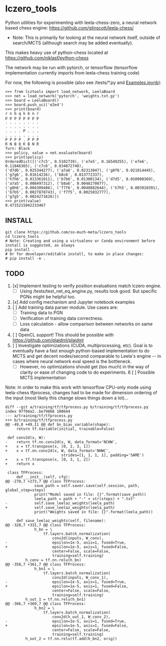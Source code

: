 # lczero_tools
Python utilities for experimenting with leela-chess-zero, a neural network based chess engine: https://github.com/glinscott/leela-chess/
* Note: This is primarily for looking at the neural network itself, outside of search/MCTS (although search may be added eventually).

This makes heavy use of python-chess located at https://github.com/niklasf/python-chess

The network may be run with pytorch, or tensorflow (tensorflow implementation currently imports from leela-chess training code)

For now, the following is possible (also see /tests/*.py and [Examples.ipynb](https://github.com/so-much-meta/lczero_tools/blob/master/notebooks/Examples.ipynb)):
```
>>> from lcztools import load_network, LeelaBoard
>>> net = load_network('pytorch', 'weights.txt.gz')
>>> board = LeelaBoard()
>>> board.push_uci('e2e4')
>>> print(board)
r n b q k b n r
p p p p p p p p
. . . . . . . .
. . . . . . . .
. . . . P . . .
. . . . . . . .
P P P P . P P P
R N B Q K B N R
Turn: Black
>>> policy, value = net.evaluate(board)
>>> print(policy)
OrderedDict([('c7c5', 0.5102739), ('e7e5', 0.16549255), ('e7e6', 0.11846365), ('c7c6', 0.034872748),
('d7d6', 0.025344277), ('a7a6', 0.02313047), ('g8f6', 0.021814445), ('g7g6', 0.01614216), ('b8c6', 0.013772337),
('h7h6', 0.013361011), ('b7b6', 0.01300134), ('d7d5', 0.010980369), ('a7a5', 0.008497312), ('b8a6', 0.0048270077),
('g8h6', 0.004309486), ('f7f6', 0.0040882644), ('h7h5', 0.003910391), ('b7b5', 0.0027878743), ('f7f5', 0.0025032777),
('g7g5', 0.0024271626)])
>>> print(value)
0.4715215042233467
```

## INSTALL
```
git clone https://github.com/so-much-meta/lczero_tools
cd lczero_tools
# Note: Creating and using a virtualenv or Conda environment before install is suggested, as always
pip install .
# Or for developer/editable install, to make in place changes:
# pip install -e .
```

## TODO
1. [x] Implement testing to verify position evaluations match lczero engine.
   * [ ] Using /tests/test_net_eq_engine.py, results look good. But specific PGNs might be helpful too.
2. [x] Add config mechanism and Jupyter notebook examples
3. [ ] Add training data parser module. Use cases are:
   * [ ] Training data to PGN
   * [ ] Verification of training data correctness.
   * [ ] Loss calculation - allow comparison between networks on same data
4. [ ] OpenCL support! This should be possible with https://github.com/plaidml/plaidml
5. [ ] Investigate optimizations (CUDA, multiprocessing, etc). Goal is to eventually have a fast enough python-based implementation to do MCTS and get decent nodes/second comparable to Leela's engine -- in cases where neural network eval speed is the bottleneck.
   * [ ] However, no optimizations should get (too much) in the way of clarity or ease of changing code to do experiments.
6 [ ] Possible MCTS implementation

Note: In order to make this work with tensorflow CPU-only mode using leela-chess tfprocess, changes had to be made for dimension ordering of the input (most likely this change slows things down a lot)...
```
diff --git a/training/tf/tfprocess.py b/training/tf/tfprocess.py
index 97f04a2..be79868 100644
--- a/training/tf/tfprocess.py
+++ b/training/tf/tfprocess.py
@@ -49,8 +49,11 @@ def bn_bias_variable(shape):
     return tf.Variable(initial, trainable=False)
 
 def conv2d(x, W):
-    return tf.nn.conv2d(x, W, data_format='NCHW',
+    x = tf.transpose(x, [0, 2, 3, 1])
+    x = tf.nn.conv2d(x, W, data_format='NHWC',
                         strides=[1, 1, 1, 1], padding='SAME')
+    x = tf.transpose(x, [0, 3, 1, 2])
+    return x
 
 class TFProcess:
     def __init__(self, cfg):
@@ -270,7 +273,7 @@ class TFProcess:
             save_path = self.saver.save(self.session, path, global_step=steps)
             print("Model saved in file: {}".format(save_path))
             leela_path = path + "-" + str(steps) + ".txt"
-            self.save_leelaz_weights(leela_path) 
+            self.save_leelaz_weights(leela_path)
             print("Weights saved in file: {}".format(leela_path))
 
     def save_leelaz_weights(self, filename):
@@ -328,7 +331,7 @@ class TFProcess:
             h_bn = \
                 tf.layers.batch_normalization(
                     conv2d(inputs, W_conv),
-                    epsilon=1e-5, axis=1, fused=True,
+                    epsilon=1e-5, axis=1, fused=False,
                     center=False, scale=False,
                     training=self.training)
         h_conv = tf.nn.relu(h_bn)
@@ -358,7 +361,7 @@ class TFProcess:
             h_bn1 = \
                 tf.layers.batch_normalization(
                     conv2d(inputs, W_conv_1),
-                    epsilon=1e-5, axis=1, fused=True,
+                    epsilon=1e-5, axis=1, fused=False,
                     center=False, scale=False,
                     training=self.training)
         h_out_1 = tf.nn.relu(h_bn1)
@@ -366,7 +369,7 @@ class TFProcess:
             h_bn2 = \
                 tf.layers.batch_normalization(
                     conv2d(h_out_1, W_conv_2),
-                    epsilon=1e-5, axis=1, fused=True,
+                    epsilon=1e-5, axis=1, fused=False,
                     center=False, scale=False,
                     training=self.training)
         h_out_2 = tf.nn.relu(tf.add(h_bn2, orig))
```
